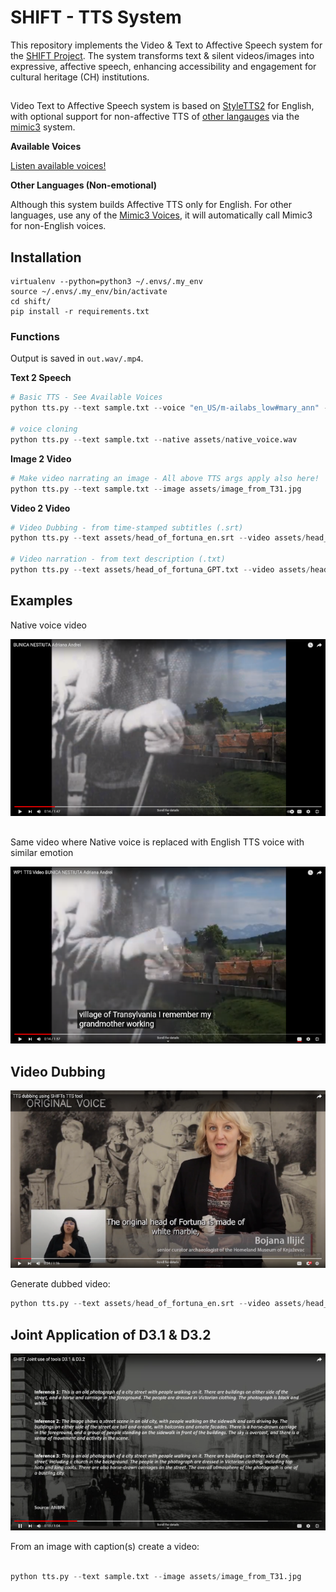 # SHIFT - TTS System

This repository implements the Video & Text to Affective Speech system for the [SHIFT Project](https://shift-europe.eu/). The system transforms text & silent videos/images into expressive, affective speech, enhancing accessibility and engagement for cultural heritage (CH) institutions.

##

Video Text to Affective Speech system is based on [StyleTTS2](https://github.com/yl4579/StyleTTS2)
for English, with optional support for non-affective TTS of [other langauges](https://github.com/MycroftAI/mimic3-voices) via the [mimic3](https://pypi.org/project/mycroft-mimic3-tts/) system.

**Available Voices**

<a href="https://audeering.github.io/shift/">Listen available voices!</a>

**Other Languages (Non-emotional)**

Although this system builds Affective TTS only for English. For other languages, use any of the [Mimic3 Voices](https://github.com/MycroftAI/mimic3-voices), it will automatically call Mimic3 for non-English voices.

## Installation

```
virtualenv --python=python3 ~/.envs/.my_env
source ~/.envs/.my_env/bin/activate
cd shift/
pip install -r requirements.txt
```

### Functions

Output is saved in `out.wav/.mp4`.

**Text 2 Speech**

```python
# Basic TTS - See Available Voices
python tts.py --text sample.txt --voice "en_US/m-ailabs_low#mary_ann" --affective

# voice cloning
python tts.py --text sample.txt --native assets/native_voice.wav
```

**Image 2 Video**

```python
# Make video narrating an image - All above TTS args apply also here!
python tts.py --text sample.txt --image assets/image_from_T31.jpg
```

**Video 2 Video**

```python
# Video Dubbing - from time-stamped subtitles (.srt)
python tts.py --text assets/head_of_fortuna_en.srt --video assets/head_of_fortuna.mp4

# Video narration - from text description (.txt)
python tts.py --text assets/head_of_fortuna_GPT.txt --video assets/head_of_fortuna.mp4
```

## Examples

Native voice video

[![Native voice ANBPR video](assets/native_video_thumb.png)](https://www.youtube.com/watch?v=tmo2UbKYAqc)

##

Same video where Native voice is replaced with English TTS voice with similar emotion


[![Same video w. Native voice replaced with English TTS](assets/tts_video_thumb.png)](https://www.youtube.com/watch?v=geI1Vqn4QpY)


## Video Dubbing

[![Review demo SHIFT](assets/review_demo_thumb.png)](https://www.youtube.com/watch?v=bpt7rOBENcQ)

Generate dubbed video:


```python
python tts.py --text assets/head_of_fortuna_en.srt --video assets/head_of_fortuna.mp4

```


## Joint Application of D3.1 & D3.2

[![Captions To Video](assets/caption_to_video_thumb.png)](https://youtu.be/wWC8DpOKVvQ)

From an image with caption(s) create a video:

```python

python tts.py --text sample.txt --image assets/image_from_T31.jpg
```
